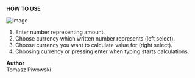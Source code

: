 __HOW TO USE__  

![image](https://user-images.githubusercontent.com/73255647/179884936-a06f4cfe-90d4-4994-8f1b-eaae77946040.png)

1. Enter number representing amount.  
2. Choose currency which written number represents (left select).  
3. Choose currency you want to calculate value for (right select).
4. Choosing currency or pressing enter when typing starts calculations.

  
__Author__  
Tomasz Piwowski

